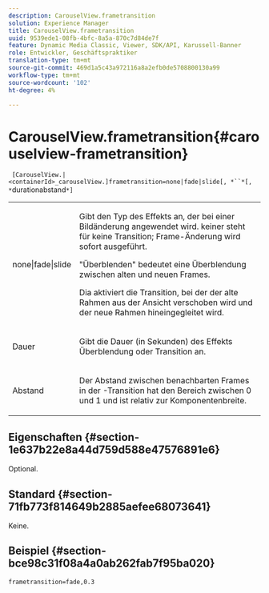 ```yaml
---
description: CarouselView.frametransition
solution: Experience Manager
title: CarouselView.frametransition
uuid: 9539ede1-08fb-4bfc-8a5a-870c7d84de7f
feature: Dynamic Media Classic, Viewer, SDK/API, Karussell-Banner
role: Entwickler, Geschäftspraktiker
translation-type: tm+mt
source-git-commit: 469d1a5c43a972116a8a2efb0de5708800130a99
workflow-type: tm+mt
source-wordcount: '102'
ht-degree: 4%

---
```



# CarouselView.frametransition{#carouselview-frametransition}

` [CarouselView.|<containerId>_carouselView.]frametransition=none|fade|slide[, *``*[, *`durationabstand`*]`

<table id="table_D5992FCFF26046079089652B211BB6C5"> 
 <tbody> 
  <tr> 
   <td colname="col1"> <p> <span class="codeph"> none|fade|slide  </span> </p> </td> 
   <td colname="col2"> <p>Gibt den Typ des Effekts an, der bei einer Bildänderung angewendet wird. <span class="codeph"> keiner  </span> steht für keine Transition; Frame-Änderung wird sofort ausgeführt. </p> <p> <span class="codeph"> "Überblenden" </span> bedeutet eine Überblendung zwischen alten und neuen Frames. </p> <p> <span class="codeph"> Dia  </span> aktiviert die Transition, bei der der alte Rahmen aus der Ansicht verschoben wird und der neue Rahmen hineingegleitet wird. </p> </td> 
  </tr> 
  <tr> 
   <td colname="col1"> <p> <span class="codeph"> <span class="varname"> Dauer  </span> </span> </p> </td> 
   <td colname="col2"> <p>Gibt die Dauer (in Sekunden) des Effekts <span class="codeph"> Überblendung </span> oder <span class="codeph"> Transition </span> an. </p> </td> 
  </tr> 
  <tr> 
   <td colname="col1"> <p> <span class="codeph"> <span class="varname"> Abstand  </span> </span> </p> </td> 
   <td colname="col2"> <p>Der Abstand zwischen benachbarten Frames in der <span class="codeph">-Transition </span> hat den Bereich zwischen <span class="codeph"> 0 </span> und <span class="codeph"> 1 </span> und ist relativ zur Komponentenbreite. </p> </td> 
  </tr> 
 </tbody> 
</table>

## Eigenschaften {#section-1e637b22e8a44d759d588e47576891e6}

Optional.

## Standard {#section-71fb773f814649b2885aefee68073641}

Keine.

## Beispiel {#section-bce98c31f08a4a0ab262fab7f95ba020}

`frametransition=fade,0.3`
